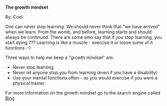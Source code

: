 
**The growth mindset**

By: Coel

One can never stop learning.  We should never think that "we have arrived" when we learn.
From the womb, and before, learning starts and should always be continued.  There are some 
who say that if you stop learning, you start dying ???  Learning is like a muscle - exercise it
or loose some of it functions  :-)

Three ways to help me keep a "growth mindset" are:
- Never stop learning
- Never let anyone stop you from learning (even if you have a disability)
- Use your mental functions often - as you would exercise if you were a physical trainer.


For more information on the growth mindset go to the search engine called [Bing](bing.com)  
